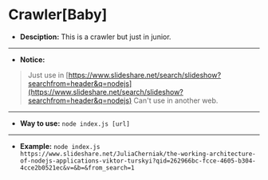 # Crawler[Baby]

* **Desciption:**
This is a crawler but just in junior.
***
* **Notice:**
> Just use in [https://www.slideshare.net/search/slideshow?searchfrom=header&q=nodejs](https://www.slideshare.net/search/slideshow?searchfrom=header&q=nodejs)
> Can't use in another web.
***
* **Way to use:**
`node index.js [url]`
***
* **Example:**
 `node index.js https://www.slideshare.net/JuliaCherniak/the-working-architecture-of-nodejs-applications-viktor-turskyi?qid=262966bc-fcce-4605-b304-4cce2b0521ec&v=&b=&from_search=1`
